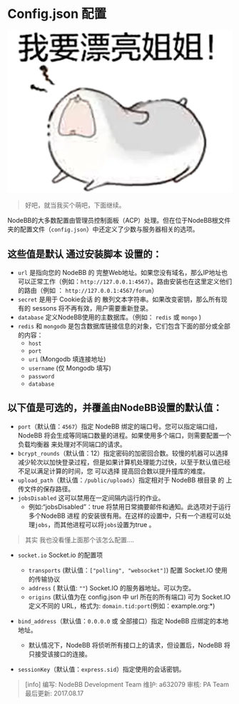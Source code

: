 # Config.json 配置
![](images/TIM图片20170817021351.png)

>好吧，就当我买个萌吧，下面继续。

NodeBB的大多数配置由管理员控制面板（ACP）处理。但在位于NodeBB根文件夹的配置文件（`config.json`）中还定义了少数与服务器相关的选项。

## 这些值是默认 通过安装脚本 设置的：

* `url` 是指向您的 NodeBB 的 完整Web地址。如果您没有域名，那么IP地址也可以正常工作（例如：`http://127.0.0.1:4567`）。路由安装也在这里定义他们的路由（例如 ： `http://127.0.0.1:4567/forum`）
* `secret` 是用于 Cookie会话 的 散列文本字符串。如果改变密钥，那么所有现有的 sessons 将不再有效，用户需要重新登录。
* `database` 定义NodeBB使用的主数据库。（例如： `redis` 或 `mongo` )
* `redis` 和 `mongodb` 是包含数据库链接信息的对象，它们包含下面的部分或全部的内容：
  - `host`
  - `port`
  - `uri` (Mongodb 填连接地址)
  - `username` (仅 Mongodb 填写)
  -  `password`
  - `database`

## 以下值是可选的，并覆盖由NodeBB设置的默认值：

* `port`（默认值：`4567`）指定 NodeBB 绑定的端口号。您可以指定端口组，NodeBB 将会生成等同端口数量的进程。如果使用多个端口，则需要配置一个 负载均衡器 来处理对不同端口的请求。
* `bcrypt_rounds`（默认值：12）指定密码的加密回合数。较慢的机器可以选择减少轮次以加快登录过程，但是如果计算机处理能力过快，以至于默认值已经不足以满足计算的时间，您 可以选择 提高回合数以提升撞库的难度。
* `upload_path`（默认值：`/public/uploads`）指定相对于 NodeBB 根目录 的 上传文件的保存路径。
* `jobsDisabled` 这可以禁用在一定间隔内运行的作业。
  - 例如:“jobsDisabled”：true 将禁用日常摘要邮件和通知。此选项对于运行多个NodeBB 进程 的安装很有用。在这样的设置中，只有一个进程可以处理`jobs`，而其他进程可以将`jobs`设置为true 。

> 其实 我也没看懂上面那个该怎么配置....

* `socket.io` Socket.io 的配置项
  - `transports` (默认值：`["polling", "websocket"]`) 配置 Socket.IO 使用的传输协议
  - `address` ( 默认值: `""`) Socket.IO 的服务器地址。可以为空。
  -  `origins` (默认值为在 config.json 中 url 所在的所有端口) 可为 Socket.IO 定义不同的 URL，格式为: `domain.tid:port`(例如：example.org:*)

*  `bind_address`（默认值：`0.0.0.0` 或 全部接口）指定 NodeBB 应绑定的本地地址。
   - 默认情况下，NodeBB 将侦听所有接口上的请求，但设置后，NodeBB 将只接受该接口的连接。
* `sessionKey`（默认值：`express.sid`）指定使用的会话密钥。

>[info] 编写: NodeBB Development Team
维护: a632079
审核: PA Team
最后更新: 2017.08.17